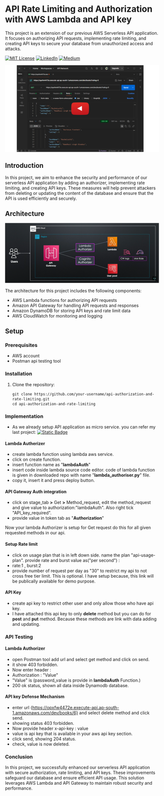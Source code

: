 # API Rate Limiting and Authorization with AWS Lambda and API key

This project is an extension of our previous AWS Serverless API application. It focuses on authorizing API requests, implementing rate limiting, and creating API keys to secure your database from unauthorized access and attacks.

[![MIT License](https://img.shields.io/badge/License-MIT-green.svg)](https://choosealicense.com/licenses/mit/)
        [![LinkedIn](https://img.shields.io/badge/LinkedIn-Profile-blue)](https://www.linkedin.com/in/nikhil--chaudhari/)
        [![Medium](https://img.shields.io/badge/Medium-Writeups-black)](https://medium.com/@nikhil-c)

[![Watch the video](https://github.com/DNcrypter/AWS-serverless-API-application/blob/main/images/youtube_thumbnail.png)](https://www.youtube.com/watch?v=k8ihlx4fJ-I)


## Introduction

In this project, we aim to enhance the security and performance of our serverless API application by adding an authorizer, implementing rate limiting, and creating API keys. These measures will help prevent attackers from deleting or updating the content of the database and ensure that the API is used efficiently and securely.

## Architecture
![image1](https://github.com/DNcrypter/API-Authorizer-and-Rate-limit-setup/blob/main/images/image1.png)

The architecture for this project includes the following components:
- AWS Lambda functions for authorizing API requests
- Amazon API Gateway for handling API requests and responses
- Amazon DynamoDB for storing API keys and rate limit data
- AWS CloudWatch for monitoring and logging

## Setup

### Prerequisites

- AWS account
- Postman api testing tool

### Installation

1. Clone the repository:
   ```
   git clone https://github.com/your-username/api-authorization-and-rate-limiting.git
   cd api-authorization-and-rate-limiting

   ```

### Implementation
* As we already setup API application as micro service. you can refer my last project:
[![Static Badge](https://img.shields.io/badge/Github-Project-blue)](https://github.com/DNcrypter/AWS-serverless-API-application)

#### Lambda Autherizer
* create lambda function using lambda aws service.
* click on create function.
* insert function name as "**lambdaAuth**"
* insert code inside lambda source code editor. code of lambda function is given in downloaded repo with name "**lambda_authoriser.py**" file.
* copy it, insert it and press deploy button.

#### API Gateway Auth integration
* click on stage_tab **>** Get **>** Method_request, edit the method_request and give value to authorization:"lambdaAuth". Also right tick "API_key_required".
* provide value in token tab as "**Authorization**"

Now your lambda Authorizer is setup for Get request do this for all given requested methods in our api.

#### Setup Rate limit
* click on usage plan that is in left down side. name the plan "api-usage-plan". provide rate and burst value as("per second") :
* rate:1 , burst:2
* provide number of request per day as "30" to restrict my api to not cross free tier limit. This is optional. I have setup because, this link will be publically available for demo purpose.

#### API Key 
* create api key to restrict other user and only allow those who have api key.
* I have attached this api key to only **delete** method but you can do for **post** and **put** method. Because these methods are link with data adding and updating.



### API Testing
#### Lambda Authorizer
* open Postman tool add url and select get method and click on send.
* it show 403 forbidden.
* Now enter header :
* Authorization : "Value"
* "Value" is (password_value is provide in **lambdaAuth** Function.)
* 200 ok status, shown all data inside Dynamodb database.


#### API key Defense Mechanism
* enter url {https://opxfw4472e.execute-api.ap-south-1.amazonaws.com/dev/books/6} and select delete method and click send.
* showing status 403 forbidden.
* Now provide header x-api-key : value
* value is api key that is available in your aws api key section.
* click send, showing 204 status.
* check, value is now deleted.


### Conclusion
In this project, we successfully enhanced our serverless API application with secure authorization, rate limiting, and API keys. These improvements safeguard our database and ensure efficient API usage. This solution leverages AWS Lambda and API Gateway to maintain robust security and performance.
